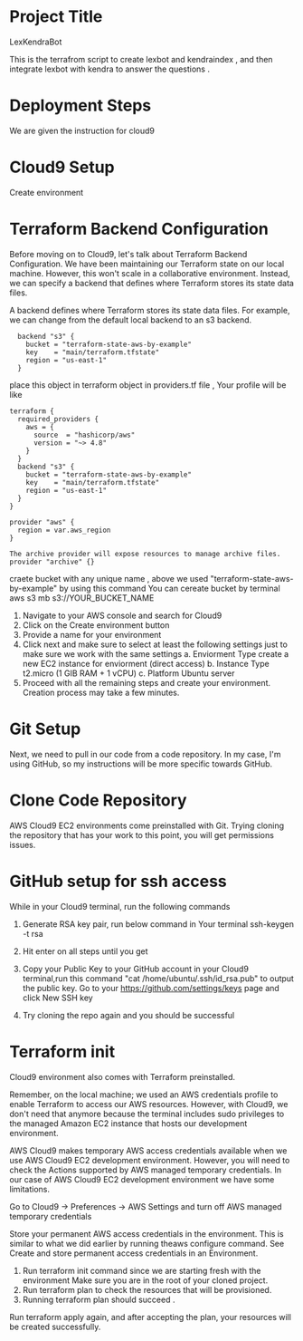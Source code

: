 
# Project Title
LexKendraBot

This is the terrafrom script to create lexbot and kendraindex , and then integrate lexbot with kendra to answer the questions .

# Deployment Steps
We are given the instruction for cloud9

# Cloud9 Setup
Create environment

# Terraform Backend Configuration
Before moving on to Cloud9, let's talk about Terraform Backend Configuration. We have been maintaining our Terraform state on our local machine. However, this won't scale in a collaborative environment. Instead, we can specify a backend that defines where Terraform stores its state data files.

A backend defines where Terraform stores its state data files. For example, we can change from the default local backend to an s3 backend.
```
  backend "s3" {
    bucket = "terraform-state-aws-by-example"
    key    = "main/terraform.tfstate"
    region = "us-east-1"
  }
```

place this object in terraform object in providers.tf file , Your profile will be like 

```
terraform {
  required_providers {
    aws = {
      source  = "hashicorp/aws"
      version = "~> 4.8"
    }
  }
  backend "s3" {
    bucket = "terraform-state-aws-by-example"
    key    = "main/terraform.tfstate"
    region = "us-east-1"
  }
}

provider "aws" {
  region = var.aws_region
}

The archive provider will expose resources to manage archive files.
provider "archive" {}

```

craete bucket with any unique name , above we used "terraform-state-aws-by-example"
by using this command You can cereate bucket by terminal
aws s3 mb s3://YOUR_BUCKET_NAME

1. Navigate to your AWS console and search for Cloud9
2. Click on the Create environment button
3. Provide a name for your environment
4. Click next and make sure to select at least the following settings just to make sure we work with the same settings
    a. Enviorment Type
        create a new EC2 instance for enviorment (direct access)
    b. Instance Type
        t2.micro (1 GIB RAM + 1 vCPU)
    c. Platform
        Ubuntu server
5. Proceed with all the remaining steps and create your environment. Creation process may take a few minutes.

# Git Setup

Next, we need to pull in our code from a code repository. In my case, I'm using GitHub, so my instructions will be more specific towards GitHub.

# Clone Code Repository
AWS Cloud9 EC2 environments come preinstalled with Git. Trying cloning the repository that has your work to this point, you will get permissions issues.

# GitHub setup for ssh access
While in your Cloud9 terminal, run the following commands

1. Generate RSA key pair, run below command in Your terminal
ssh-keygen -t rsa

2. Hit enter on all steps until you get
3. Copy your Public Key to your GitHub account in your Cloud9 terminal,run this command "cat /home/ubuntu/.ssh/id_rsa.pub" to output the public key. 
Go to your https://github.com/settings/keys page and click New SSH key
4. Try cloning the repo again and you should be successful

# Terraform init
Cloud9 environment also comes with Terraform preinstalled.

Remember, on the local machine; we used an AWS credentials profile to enable Terraform to access our AWS resources. However, with Cloud9, we don't need that anymore because the terminal includes sudo privileges to the managed Amazon EC2 instance that hosts our development environment.

AWS Cloud9 makes temporary AWS access credentials available when we use AWS Cloud9 EC2 development environment. However, you will need to check the Actions supported by AWS managed temporary credentials. In our case of AWS Cloud9 EC2 development environment we have some limitations.

Go to Cloud9 -> Preferences -> AWS Settings and turn off AWS managed temporary credentials

Store your permanent AWS access credentials in the environment. This is similar to what we did earlier by running theaws configure command. See Create and store permanent access credentials in an Environment.

1. Run terraform init command since we are starting fresh with the environment Make sure you are in the root of your cloned project.
2. Run terraform plan to check the resources that will be provisioned.
3. Running terraform plan should succeed .

Run terraform apply again, and after accepting the plan, your resources will be created successfully.
